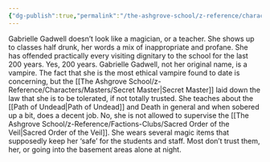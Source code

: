 ```yaml
---
{"dg-publish":true,"permalink":"/the-ashgrove-school/z-reference/characters/masters/gabrielle-gadwell/"}
---
```


Gabrielle Gadwell doesn’t look like a magician, or a teacher. She shows up to classes half drunk, her words a mix of inappropriate and profane. She has offended practically every visiting dignitary to the school for the last 200 years. Yes, 200 years. Gabrielle Gadwell, not her original name, is a vampire. The fact that she is the most ethical vampire found to date is concerning, but the [[The Ashgrove School/z-Reference/Characters/Masters/Secret Master\|Secret Master]] laid down the law that she is to be tolerated, if not totally trusted. She teaches about the [[Path of Undead\|Path of Undead]] and Death in general and when sobered up a bit, does a decent job. No, she is not allowed to supervise the [[The Ashgrove School/z-Reference/Factions-Clubs/Sacred Order of the Veil\|Sacred Order of the Veil]]. She wears several magic items that supposedly keep her ‘safe’ for the students and staff. Most don’t trust them, her, or going into the basement areas alone at night.